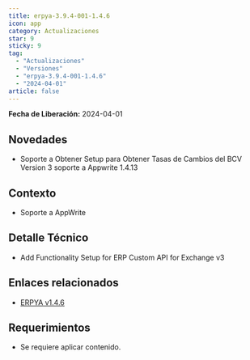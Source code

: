 ```yaml
---
title: erpya-3.9.4-001-1.4.6
icon: app
category: Actualizaciones
star: 9
sticky: 9
tag:
  - "Actualizaciones"
  - "Versiones"
  - "erpya-3.9.4-001-1.4.6"
  - "2024-04-01"
article: false
---
```


**Fecha de Liberación:** 2024-04-01

## Novedades

- Soporte a Obtener Setup para Obtener Tasas de Cambios del BCV Version 3 soporte a Appwrite 1.4.13

## Contexto

- Soporte a AppWrite

## Detalle Técnico

- Add Functionality Setup for ERP Custom API for Exchange v3

## Enlaces relacionados

- [ERPYA v1.4.6](https://github.com/erpya/adempiere_patch_zk/releases/tag/1.4.6)

## Requerimientos

- Se requiere aplicar contenido.
